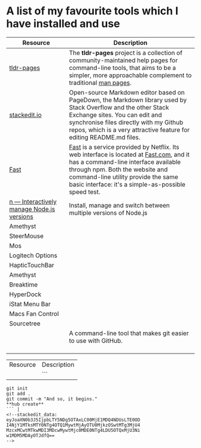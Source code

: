 # A list of my favourite tools which I have installed and use

| Resource | Description |
|--|--|
| [tldr-pages](https://github.com/tldr-pages/tldr) | The **tldr-pages** project is a collection of community-maintained help pages for command-line tools, that aims to be a simpler, more approachable complement to traditional [man pages](https://en.wikipedia.org/wiki/Man_page). |
| [stackedit.io](https://stackedit.io/) | Open-source Markdown editor based on PageDown, the Markdown library used by Stack Overflow and the other Stack Exchange sites. You can edit and synchronise files directly with my Github repos, which is a very attractive feature for editing README.md files. |
| [Fast](https://github.com/sindresorhus/fast-cli) | [Fast](https://github.com/sindresorhus/fast-cli)  is a service provided by Netflix. Its web interface is located at  [Fast.com](https://fast.com/), and it has a command-line interface available through npm. Both the website and command-line utility provide the same basic interface: it's a simple-as-possible speed test. |
| [n — Interactively manage Node.js versions](https://github.com/tj/n) | Install, manage and switch between multiple versions of Node.js | 
| Amethyst ||
| SteerMouse ||
| Mos ||
| Logitech Options ||
| HapticTouchBar ||
| Amethyst ||
| Breaktime ||
| HyperDock ||
| iStat Menu Bar ||
| Macs Fan Control ||
| Sourcetree ||
| [](https://hub.github.com/) | A command-line tool that makes git easier to use with GitHub. <br/><br/>

<table>
<tr><td>Resource </td><td>Description</td></tr>
<tr><td> 
</td><td>
```
</td></tr>

</table>

```# create a repo to host a new project on GitHub
git init
git add .
git commit -m "And so, it begins."
**hub create**
``` |
<!--stackedit_data:
eyJoaXN0b3J5IjpbLTY5NDg5OTAxLC00MjE1MDQ4NDUsLTE0OD
I4NjY1MTksMTY0NTg4OTQ1MywtMjAyOTU0MjkzOSwtMTg3MjU4
MzcxMCwtMTkwMDI3MDcwMywtMjc0MDE0NTg4LDU5OTQxMjU3Ni
w1MDM5MDAyOTJdfQ==
-->